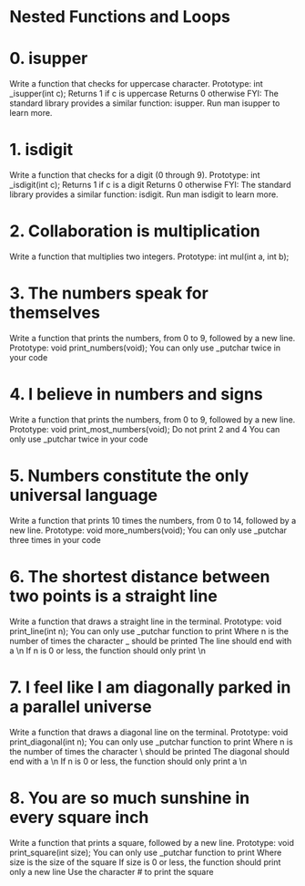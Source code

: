 # Nested Functions and Loops

# 0. isupper 
Write a function that checks for uppercase character.
    Prototype: int _isupper(int c);
    Returns 1 if c is uppercase
    Returns 0 otherwise
FYI: The standard library provides a similar function: isupper. Run man isupper to learn more.

# 1. isdigit 
Write a function that checks for a digit (0 through 9).
    Prototype: int _isdigit(int c);
    Returns 1 if c is a digit
    Returns 0 otherwise
FYI: The standard library provides a similar function: isdigit. Run man isdigit to learn more.

# 2. Collaboration is multiplication 
Write a function that multiplies two integers.
    Prototype: int mul(int a, int b);

# 3. The numbers speak for themselves 
Write a function that prints the numbers, from 0 to 9, followed by a new line.
    Prototype: void print_numbers(void);
    You can only use _putchar twice in your code

# 4. I believe in numbers and signs 
Write a function that prints the numbers, from 0 to 9, followed by a new line.
    Prototype: void print_most_numbers(void);
    Do not print 2 and 4
    You can only use _putchar twice in your code

# 5. Numbers constitute the only universal language 
Write a function that prints 10 times the numbers, from 0 to 14, followed by a new line.
    Prototype: void more_numbers(void);
    You can only use _putchar three times in your code

# 6. The shortest distance between two points is a straight line 
Write a function that draws a straight line in the terminal.
    Prototype: void print_line(int n);
    You can only use _putchar function to print
    Where n is the number of times the character _ should be printed
    The line should end with a \n
    If n is 0 or less, the function should only print \n

# 7. I feel like I am diagonally parked in a parallel universe 
Write a function that draws a diagonal line on the terminal.
    Prototype: void print_diagonal(int n);
    You can only use _putchar function to print
    Where n is the number of times the character \ should be printed
    The diagonal should end with a \n
    If n is 0 or less, the function should only print a \n

# 8. You are so much sunshine in every square inch 
Write a function that prints a square, followed by a new line.
    Prototype: void print_square(int size);
    You can only use _putchar function to print
    Where size is the size of the square
    If size is 0 or less, the function should print only a new line
    Use the character # to print the square
